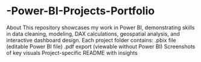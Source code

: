 # -Power-BI-Projects-Portfolio
About This repository showcases my work in Power BI, demonstrating skills in data cleaning, modeling, DAX calculations, geospatial analysis, and interactive dashboard design. Each project folder contains:  .pbix file (editable Power BI file)  .pdf export (viewable without Power BI)  Screenshots of key visuals  Project-specific README with insights
